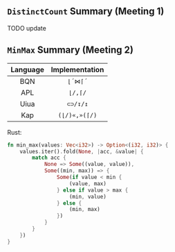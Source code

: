 ## `DistinctCount` Summary (Meeting 1)

TODO update

## `MinMax` Summary (Meeting 2)

| Language | Implementation |
| :------: | :------------: |
|   BQN    |    `⌊´⋈⌈´`     |
|   APL    |    `⌊/,⌈/`     |
|   Uiua   |    `⊂⊃/↧/↥`    |
|   Kap    | `(⌊/)«,»(⌈/)`  |

Rust:
```rust
fn min_max(values: Vec<i32>) -> Option<(i32, i32)> {
    values.iter().fold(None, |acc, &value| {
        match acc {
            None => Some((value, value)),
            Some((min, max)) => {
                Some(if value < min {
                    (value, max)
                } else if value > max {
                    (min, value)
                } else {
                    (min, max)
                })
            }
        }
    })
}
```



